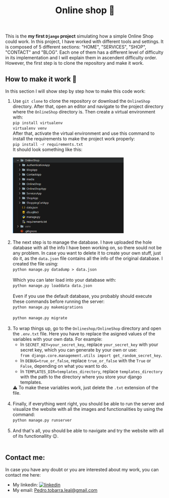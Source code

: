 <header>
    <h1>Online shop 🛒</h1>
</header>

<div>
    <p>This is the <strong>my first <code>Django</code> project</strong> simulating how a simple Online Shop could work. In this project, I have worked with different tools and settings. It is composed of 5 different sections: "HOME", "SERVICES", "SHOP", "CONTACT" and "BLOG". Each one of them has a different level of difficulty in its implementation and I will explain them in ascendent difficulty order. However, the first step is to clone the repository and make it work.
    </p>
</div>

<section>

<h2>How to make it work 🔧</h2>

<p>In this section I will show step by step how to make this code work:</p>
<ol>
    <li>Use <code>git clone</code> to clone the repository or download the <code>OnlineShop</code> directory. After that, open an editor and navigate to the project directory where the <code>OnlineShop</code> directory is. Then create a virtual environment with:<br>
    <code>pip install virtualenv</code><br>
    <code>virtualenv venv</code><br>
    After that, activate the virtual environment and use this command to install the requirements to make the project work properly:<br>
    <code>pip install -r requirements.txt</code><br>
    It should look something like this:
    <br><br>
    <img src="images/Project directory.png" alt="Project directory" width="350">
    <br><br>
    </li>
    <li>The next step is to manage the database. I have uploaded the hole database with all the info I have been working on, so there sould not be any problem. In case you want to delete it to create your own stuff, just do it, as the <code>data.json</code> file contains all the info of the original database. I created the file using:<br>
    <code>python manage.py datadump > data.json</code><br>
    <br>
    Which you can later load into your database with:<br>
    <code>python manage.py loaddata data.json</code><br>
    <br>
    Even if you use the default database, you probably should execute these commands before running the server:<br>
    <code>python manage.py makemigrations</code><br>
    <br>
    <code>python manage.py migrate</code><br>
    <br>
    </li>
    <li>To wrap things up, go to the <code>Onlineshop/OnlineShop</code> directory and open the <code>.env.txt</code> file. Here you have to replace the asigned values of the variables with your own data. For example:<br>
        <ul>
            <li>
                In <code>SECRET_KEY=your_secret_key</code>, replace <code>your_secret_key</code> with your secret key, which you can generate by your own or use:<br>
                <code>from django.core.management.utils import get_random_secret_key</code>.
            </li>
            <li>
                In <code>DEBUG=true_or_false</code>, replace <code>true_or_false</code> with the <code>True</code> or <code>False</code>, depending on what you want to do.
            </li>
            <li>
                In <code>TEMPLATES_DIR=templates_directory</code>, replace <code>templates_directory</code> with the path to the directory where you store your django templates.
            </li>
        </ul>
    ⚠️ To make these variables work, just delete the <code>.txt</code> extension of the file.<br><br>
    </li>  
    <li>Finally, if everything went right, you should be able to run the server and visualize the website with all the images and functionalities by using the command:<br>
    <code>python manage.py runserver</code><br><br>
    </li>
    <li>And that's all, you should be able to navigate and try the website with all of its functionallity 😉.<br><br></li>
</ol>
</section>

<section>
    <h2>
        Contact me:
    </h2>
    <p>In case you have any doubt or you are interested about my work, you can contact me here: </p>
    <ul>
        <li>My linkedin: <a href="https://www.linkedin.com/in/pedro-tobarra-leal/"><img src="images/linkedin.png" alt="linkedin" width="20"></a></li>
        <li>My email: <a href="mailto:pedro.tobarra.leal@gmail.com">Pedro.tobarra.leal@gmail.com</a></li>
    </ul>
</section>
